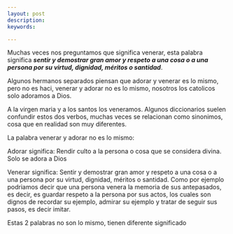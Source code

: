 ```yaml
---
layout: post
description:
keywords:

---
```


Muchas veces nos preguntamos que significa venerar, esta palabra significa ***sentir y demostrar gran amor y respeto a una cosa o a una persona por su virtud, dignidad, méritos o santidad***.

Algunos hermanos separados piensan que adorar y venerar es lo mismo, pero no es haci, venerar y adorar no es lo mismo, nosotros los catolicos solo adoramos a Dios. 

A la virgen maria y a los santos los veneramos. Algunos diccionarios suelen confundir estos dos verbos, muchas veces se relacionan como sinonimos, cosa que en realidad son muy diferentes.

La palabra venerar y adorar no es lo mismo:

Adorar significa: Rendir culto a la persona o cosa que se considera divina. Solo se adora a Dios

Venerar significa: Sentir y demostrar gran amor y respeto a una cosa o a una persona por su virtud, dignidad, méritos o santidad. Como por ejemplo podriamos decir que una persona venera la memoria de sus antepasados, es decir, es guardar respeto
a la persona por sus actos, los cuales son dignos de recordar su ejemplo, admirar su ejemplo y tratar de seguir sus pasos, es decir imitar.

Estas 2 palabras no son lo mismo, tienen diferente significado




